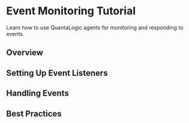 # Event Monitoring Tutorial

Learn how to use QuantaLogic agents for monitoring and responding to events.

## Overview

## Setting Up Event Listeners

## Handling Events

## Best Practices
